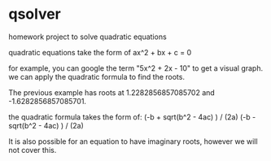 qsolver
=======

homework project to solve quadratic equations

quadratic equations take the form of
ax^2 + bx + c = 0

for example, you can google the term "5x^2 + 2x - 10" to get a visual graph.
we can apply the quadratic formula to find the roots.

The previous example has roots at 1.2282856857085702 and -1.6282856857085701.

the quadratic formula takes the form of:
(-b + sqrt(b^2 - 4ac) ) / (2a)
(-b - sqrt(b^2 - 4ac) ) / (2a)

It is also possible for an equation to have imaginary roots, however we
will not cover this.
